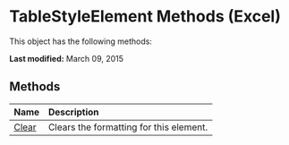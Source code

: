 
# TableStyleElement Methods (Excel)
This object has the following methods:

 **Last modified:** March 09, 2015


## Methods



|**Name**|**Description**|
|:-----|:-----|
| [Clear](26781fe8-0832-e402-2cde-5f1c718b82e7.md)|Clears the formatting for this element.|
